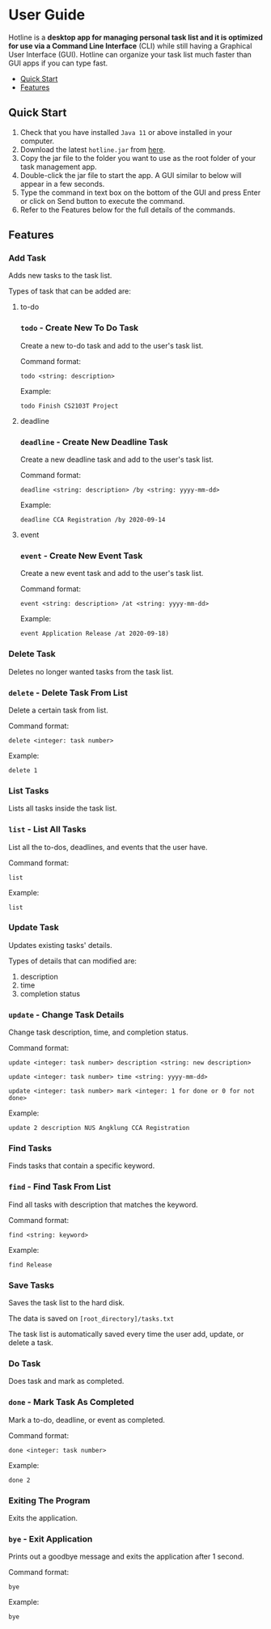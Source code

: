 # User Guide

Hotline is a **desktop app for managing personal task list
and it is optimized for use via a Command Line Interface** (CLI) 
while still having a Graphical User Interface (GUI). Hotline can
organize your task list much faster than GUI apps if you can type fast.

* [Quick Start](#quick-start)
* [Features](#features)

<a id="quick-start"></a>
## Quick Start
1. Check that you have installed `Java 11` or above installed in your computer.
2. Download the latest `hotline.jar` from [here](https://github.com/AudreyFelicio/ip/releases).
3. Copy the jar file to the folder you want to use as the root folder of your task management app.
4. Double-click the jar file to start the app. A GUI similar to below will appear in a few seconds.
5. Type the command in text box on the bottom of the GUI and press Enter or click on Send button
to execute the command.
6. Refer to the Features below for the full details of the commands.

## Features 

### Add Task
Adds new tasks to the task list.

Types of task that can be added are:

1. to-do
 
    ### `todo` - Create New To Do Task
    
    Create a new to-do task and add to the user's task list.
    
    Command format:
    
    `todo <string: description>`
    
    Example:
    
    `todo Finish CS2103T Project`

2. deadline

    ### `deadline` - Create New Deadline Task
    
    Create a new deadline task and add to the user's task list.
    
    Command format:
    
    `deadline <string: description> /by <string: yyyy-mm-dd>`
    
    Example:
    
    `deadline CCA Registration /by 2020-09-14`

3. event

    ### `event` - Create New Event Task
    
    Create a new event task and add to the user's task list.
    
    Command format:
    
    `event <string: description> /at <string: yyyy-mm-dd>`
    
    Example:
    
    `event Application Release /at 2020-09-18)`

### Delete Task
Deletes no longer wanted tasks from the task list.

### `delete` - Delete Task From List

Delete a certain task from list.

Command format:

`delete <integer: task number>`

Example:

`delete 1`

### List Tasks
Lists all tasks inside the task list.

### `list`  - List All Tasks

List all the to-dos, deadlines, and events that the user have.

Command format:

`list`

Example: 

`list`


### Update Task
Updates existing tasks' details.

Types of details that can modified are:
1. description
2. time
3. completion status

### `update` - Change Task Details

Change task description, time, and completion status.

Command format:

`update <integer: task number> description <string: new description>`

`update <integer: task number> time <string: yyyy-mm-dd>`

`update <integer: task number> mark <integer: 1 for done or 0 for not done>`

Example:

`update 2 description NUS Angklung CCA Registration`

### Find Tasks
Finds tasks that contain a specific keyword.

### `find` - Find Task From List

Find all tasks with description that matches the keyword.

Command format:

`find <string: keyword>`

Example:

`find Release`

### Save Tasks
Saves the task list to the hard disk.

The data is saved on `[root_directory]/tasks.txt`

The task list is automatically saved every time the user add, update, or delete a task.

### Do Task
Does task and mark as completed.

### `done` - Mark Task As Completed

Mark a to-do, deadline, or event as completed.

Command format:

`done <integer: task number>`

Example:

`done 2`

### Exiting The Program
Exits the application.

### `bye` - Exit Application

Prints out a goodbye message and exits the application after 1 second.

Command format:

`bye`

Example:

`bye`
